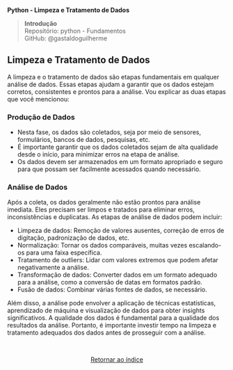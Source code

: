 **Python - Limpeza e Tratamento de Dados** 
>**Introdução**    
> Repositório: python - Fundamentos  
> GitHub: @gastaldoguilherme
&nbsp;

## Limpeza e Tratamento de Dados

A limpeza e o tratamento de dados são etapas fundamentais em qualquer análise de dados. Essas etapas ajudam a garantir que os dados estejam corretos, consistentes e prontos para a análise. Vou explicar as duas etapas que você mencionou:

### Produção de Dados

- Nesta fase, os dados são coletados, seja por meio de sensores, formulários, bancos de dados, pesquisas, etc.
- É importante garantir que os dados coletados sejam de alta qualidade desde o início, para minimizar erros na etapa de análise.
- Os dados devem ser armazenados em um formato apropriado e seguro para que possam ser facilmente acessados quando necessário.

### Análise de Dados

Após a coleta, os dados geralmente não estão prontos para análise imediata. Eles precisam ser limpos e tratados para eliminar erros, inconsistências e duplicatas. As etapas de análise de dados podem incluir:

- Limpeza de dados: Remoção de valores ausentes, correção de erros de digitação, padronização de dados, etc.
- Normalização: Tornar os dados comparáveis, muitas vezes escalando-os para uma faixa específica.
- Tratamento de outliers: Lidar com valores extremos que podem afetar negativamente a análise.
- Transformação de dados: Converter dados em um formato adequado para a análise, como a conversão de datas em formatos padrão.
- Fusão de dados: Combinar várias fontes de dados, se necessário.

Além disso, a análise pode envolver a aplicação de técnicas estatísticas, aprendizado de máquina e visualização de dados para obter insights significativos. A qualidade dos dados é fundamental para a qualidade dos resultados da análise. Portanto, é importante investir tempo na limpeza e tratamento adequados dos dados antes de prosseguir com a análise.


&nbsp;

<div align="center">
   
[Retornar ao índice](/README.md)

</div>